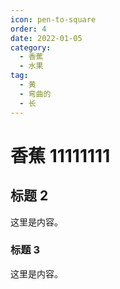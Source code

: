 ```yaml
---
icon: pen-to-square
order: 4
date: 2022-01-05
category:
  - 香蕉
  - 水果
tag:
  - 黄
  - 弯曲的
  - 长
---
```


# 香蕉 11111111

## 标题 2

这里是内容。

### 标题 3

这里是内容。
